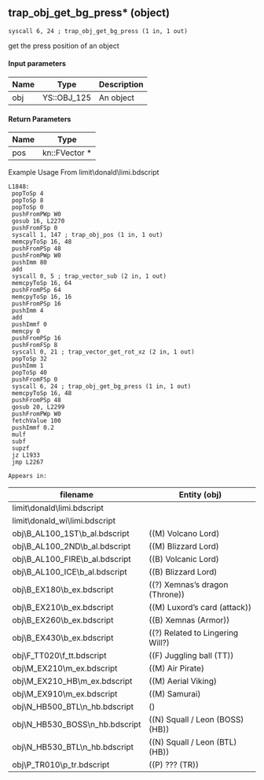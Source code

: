 ## trap_obj_get_bg_press* (object)

`syscall 6, 24 ; trap_obj_get_bg_press (1 in, 1 out)`

get the press position of an object

#### Input parameters
| Name | Type | Description
|------|------|------------
| obj   | YS::OBJ_125   | An object


#### Return Parameters
| Name | Type
|------|-----
| pos   | kn::FVector *   
Example Usage From limit\donald\limi.bdscript
```plaintext
L1848:
 popToSp 4
 popToSp 8
 popToSp 0
 pushFromPWp W0
 gosub 16, L2270
 pushFromFSp 0
 syscall 1, 147 ; trap_obj_pos (1 in, 1 out)
 memcpyToSp 16, 48
 pushFromPSp 48
 pushFromPWp W0
 pushImm 80
 add 
 syscall 0, 5 ; trap_vector_sub (2 in, 1 out)
 memcpyToSp 16, 64
 pushFromPSp 64
 memcpyToSp 16, 16
 pushFromPSp 16
 pushImm 4
 add 
 pushImmf 0
 memcpy 0
 pushFromPSp 16
 pushFromFSp 8
 syscall 0, 21 ; trap_vector_get_rot_xz (2 in, 1 out)
 popToSp 32
 pushImm 1
 popToSp 40
 pushFromFSp 0
 syscall 6, 24 ; trap_obj_get_bg_press (1 in, 1 out)
 memcpyToSp 16, 48
 pushFromPSp 48
 gosub 20, L2299
 pushFromPWp W0
 fetchValue 100
 pushImmf 0.2
 mulf 
 subf 
 supzf 
 jz L1933
 jmp L2267
```





	Appears in:
| filename | Entity (obj)
|----------|-------------
| limit\donald\limi.bdscript       |           
| limit\donald_wi\limi.bdscript       |           
| obj\B_AL100_1ST\b_al.bdscript       | ((M) Volcano Lord)          
| obj\B_AL100_2ND\b_al.bdscript       | ((M) Blizzard Lord)          
| obj\B_AL100_FIRE\b_al.bdscript       | ((B) Volcanic Lord)          
| obj\B_AL100_ICE\b_al.bdscript       | ((B) Blizzard Lord)          
| obj\B_EX180\b_ex.bdscript       | ((?) Xemnas’s dragon (Throne))          
| obj\B_EX210\b_ex.bdscript       | ((M) Luxord’s card (attack))          
| obj\B_EX260\b_ex.bdscript       | ((B) Xemnas (Armor))          
| obj\B_EX430\b_ex.bdscript       | ((?) Related to Lingering Will?)          
| obj\F_TT020\f_tt.bdscript       | ((F) Juggling ball (TT))          
| obj\M_EX210\m_ex.bdscript       | ((M) Air Pirate)          
| obj\M_EX210_HB\m_ex.bdscript       | ((M) Aerial Viking)          
| obj\M_EX910\m_ex.bdscript       | ((M) Samurai)          
| obj\N_HB500_BTL\n_hb.bdscript       | ()          
| obj\N_HB530_BOSS\n_hb.bdscript       | ((N) Squall / Leon (BOSS) (HB))          
| obj\N_HB530_BTL\n_hb.bdscript       | ((N) Squall / Leon (BTL) (HB))          
| obj\P_TR010\p_tr.bdscript       | ((P) ??? (TR))          



